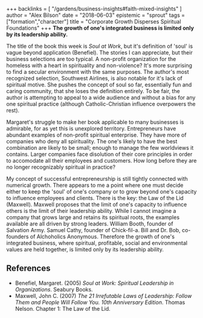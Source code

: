 +++
backlinks = [
  "/gardens/business-insights#faith-mixed-insights"
]
author = "Alex Bilson"
date = "2018-06-03"
epistemic = "sprout"
tags = ["formation","character"]
title = "Corporate Growth Disperses Spiritual Foundations"
+++
**The growth of one's integrated business is limited only by its leadership ability.**

The title of the book this week is _Soul at Work_, but it's definition of 'soul' is vague beyond application (Benefiel).  The stories I can appreciate, but their business selections are too typical.  A non-profit organization for the homeless with a heart in spirituality and non-violence?  It's more surprising to find a secular environment with the same purposes.  The author's most recognized selection, Southwest Airlines, is also notable for it's lack of spiritual motive.  She pushes the concept of soul so far, essentially fun and caring community, that she loses the definition entirely.  To be fair, the author is attempting to appeal to a wide audience and without a bias for any one spiritual practice (although Catholic-Christian influence overpowers the rest).

Margaret's struggle to make her book applicable to many businesses is admirable, for as yet this is unexplored territory.  Entrepreneurs have abundant examples of non-profit spiritual enterprise.  They have more of companies who deny all spirituality.  The one's likely to have the best combination are likely to be small; enough to manage the few worldviews it contains.  Larger companies face disolution of their core principles in order to accomodate all their employees and customers.  How long before they are no longer recognizably spiritual in practice?

My concept of successful entrepreneurship is still tightly connected with numerical growth.  There appears to me a point where one must decide either to keep the 'soul' of one's company or to grow beyond one's capacity to influence employees and clients.  There is the key: the Law of the Lid (Maxwell).  Maxwell proposes that the limit of one's capacity to influence others is the limit of their leadership ability.  While I cannot imagine a company that grows large and retains its spiritual roots, the examples available are all driven by strong leaders.  William Booth, founder of Salvation Army.  Samuel Cathy, founder of Chick-fil-a.  Bill and Dr. Bob, co-founders of Alchoholics Anonymous.  Therefore the growth of one's integrated business, where spiritual, profitable, social and environmental values are held together, is limited only by its leadership ability.

## References

- Benefiel, Margaret. (2005) _Soul at Work: Spiritual Leadership in Organizations_. Seabury Books.
- Maxwell, John C. (2007) _The 21 Irrefutable Laws of Leadership: Follow Them and People Will Follow You. 10th Anniversary Edition_. Thomas Nelson. Chapter 1: The Law of the Lid.
